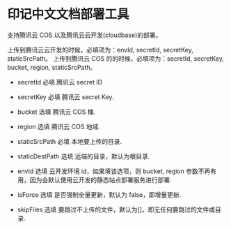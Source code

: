 # 印记中文文档部署工具

支持腾讯云 COS 以及腾讯云云开发(cloudbase)的部署。

上传到腾讯云云开发的时候，必填项为：envId, secretId, secretKey, staticSrcPath。
上传到腾讯云 COS 的的时候，必填项为：secretId, secretKey, bucket, region, staticSrcPath。

- secretId
  必填
  腾讯云 secret ID

- secretKey
  必填
  腾讯云 secret Key.

- bucket
  选填
  腾讯云 COS 桶.

- region
  选填
  腾讯云 COS 地域.

- staticSrcPath
  必填
  本地要上传的目录.

- staticDestPath
  选填
  远端的目录，默认为根目录.

- envId
  选填
  云开发环境 id，如果填该选项，则 bucket, region 参数不再有用，因为会默认使用云开发的静态站点部署服务进行部署.

- isForce
  选填
  是否强制全量更新，默认为 false，即增量更新.

- skipFiles
  选填
  要跳过不上传的文件，默认为[]，即无任何要跳过的文件或目录.
